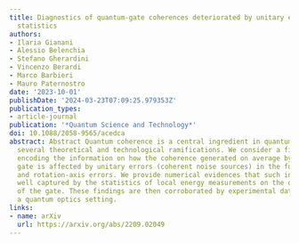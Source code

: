 ```yaml
---
title: Diagnostics of quantum-gate coherences deteriorated by unitary errors via end-point-measurement
  statistics
authors:
- Ilaria Gianani
- Alessio Belenchia
- Stefano Gherardini
- Vincenzo Berardi
- Marco Barbieri
- Mauro Paternostro
date: '2023-10-01'
publishDate: '2024-03-23T07:09:25.979353Z'
publication_types:
- article-journal
publication: '*Quantum Science and Technology*'
doi: 10.1088/2058-9565/acedca
abstract: Abstract Quantum coherence is a central ingredient in quantum physics with
  several theoretical and technological ramifications. We consider a figure of merit
  encoding the information on how the coherence generated on average by a quantum
  gate is affected by unitary errors (coherent noise sources) in the form of rotation-angle
  and rotation-axis errors. We provide numerical evidences that such information is
  well captured by the statistics of local energy measurements on the output states
  of the gate. These findings are then corroborated by experimental data taken in
  a quantum optics setting.
links:
- name: arXiv
  url: https://arxiv.org/abs/2209.02049
---
```

